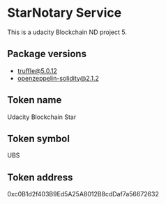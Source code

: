 # StarNotary Service

This is a udacity Blockchain ND project 5.

## Package versions

- truffle@5.0.12
- openzeppelin-solidity@2.1.2

## Token name

Udacity Blockchain Star

## Token symbol

UBS

## Token address

0xc0B1d2f403B9Ed5A25A8012B8cdDaf7a56672632
